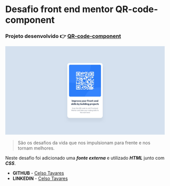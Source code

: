 # Desafio front end mentor QR-code-component
### Projeto desenvolvido :point_right: [ QR-code-component](https://celsotavares.github.io/QR-code-component/)
![Arquivo Original](design/desktop-design.jpg)
>São os desafios da vida que nos impulsionam para frente e nos tornam melhores.

Neste desafio foi adicionado uma ***fonte externa*** e utilizado ***HTML*** junto com ***CSS***.
- **GITHUB** - [Celso Tavares](https://github.com/CelsoTavares) 
- **LINKEDIN** - [Celso Tavares](linkedin.com/in/celsotavaresjunior) 
